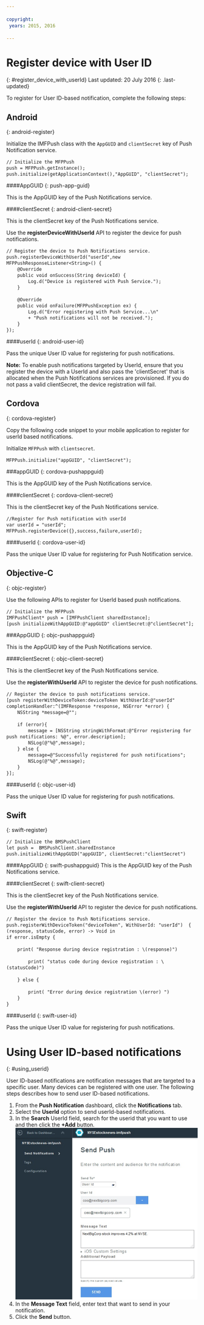 ```yaml
---

copyright:
 years: 2015, 2016

---
```



# Register device with User ID
{: #register_device_with_userId}
Last updated: 20 July 2016
{: .last-updated}

To register for User ID-based notification, complete the following steps:

## Android
{: android-register}
 
Initialize the IMFPush class with the `AppGUID` and `clientSecret` key of Push Notification service.

```
// Initialize the MFPPush
push = MFPPush.getInstance();
push.initialize(getApplicationContext(),"AppGUID", "clientSecret");
```

####AppGUID
{: push-app-guid}

This is the AppGUID key of the Push Notifications service.

####clientSecret
{: android-client-secret}

This is the clientSecret key of the Push Notifications service.

Use the **registerDeviceWithUserId** API to register the device for push notifications.

```
// Register the device to Push Notifications service.
push.registerDeviceWithUserId("userId",new MFPPushResponseListener<String>() {
    @Override
    public void onSuccess(String deviceId) {
        Log.d("Device is registered with Push Service.");
    }

    @Override
    public void onFailure(MFPPushException ex) {
        Log.d("Error registering with Push Service...\n"
        + "Push notifications will not be received.");
    }
});
```

####userId
{: android-user-id}

Pass the unique User ID value for registering for push notifications.

**Note:** To enable push notifications targeted by UserId, ensure that you register the device with a UserId and also pass the 'clientSecret' that is allocated when the Push Notifications services are provisioned. If you do not pass a valid clientSecret, the device registration will fail.


## Cordova
{: cordova-register}

Copy the following code snippet to your mobile application to register for userId based notifications.

Initialize `MFPPush` with `clientsecret`. 

```
MFPPush.initialize("appGUID", "clientSecret");
```

###appGUID 
{: cordova-pushappguid}

This is the AppGUID key of the Push Notifications service. 

####clientSecret 
{: cordova-client-secret}

This is the clientSecret key of the Push Notifications service.

```
//Register for Push notification with userId
var userId = "userId";
MFPPush.registerDevice({},success,failure,userId); 
```
####userId
{: cordova-user-id}

Pass the unique User ID value for registering for Push Notification service.


## Objective-C
{: objc-register}

Use the following APIs to register for UserId based push notifications.

```
// Initialize the MFPPush
IMFPushClient* push = [IMFPushClient sharedInstance];
[push initializeWithAppGUID:@"appGUID" clientSecret:@"clientSecret"]; 
```
###AppGUID 
{: objc-pushappguid}

This is the AppGUID key of the Push Notifications service.

####clientSecret
{: objc-client-secret}

This is the clientSecret key of the Push Notifications service.

Use the **registerWithUserId** API to register the device for push notifications.

```
// Register the device to push notifications service.
[push registerWithDeviceToken:deviceToken WithUserId:@"userId" completionHandler:^(IMFResponse *response, NSError *error) {
    NSString *message=@"";
    
	if (error){
        message = [NSString stringWithFormat:@"Error registering for push notifications: %@", error.description];
        NSLog(@"%@",message);
    } else {
        message=@"Successfully registered for push notifications";
        NSLog(@"%@",message);
    }
}];
```


####userId 
{: objc-user-id}

Pass the unique User ID value for registering for push notifications.

## Swift
{: swift-register}

```
// Initialize the BMSPushClient
let push =  BMSPushClient.sharedInstance
push.initializeWithAppGUID("appGUID", clientSecret:"clientSecret")
```

####AppGUID 
{: swift-pushappguid}
This is the AppGUID key of the Push Notifications service.

####clientSecret
{: swift-client-secret} 

This is the clientSecret key of the Push Notifications service.

Use the **registerWithUserId** API to register the device for push notifications.

```
// Register the device to Push Notifications service.
push.registerWithDeviceToken("deviceToken", WithUserId: "userId")  { (response, statusCode, error) -> Void in
if error.isEmpty {

    print( "Response during device registration : \(response)")

        print( "status code during device registration : \(statusCode)")

    } else {

        print( "Error during device registration \(error) ")
    }
}
```

####userId 
{: swift-user-id}

Pass the unique User ID value for registering for push notifications.


# Using User ID-based notifications
{: #using_userid}


User ID-based notifications are notification messages that are targeted to a specific user. Many devices can be registered with one user. The following steps  describes how to send user ID-based notifications. 

1. From the **Push Notification** dashboard, click the **Notifications** tab.
1. Select the **UserId** option to send userId-based notifications.
1. In the **Search** UserId field, search for the userid that you want to use and then click the **+Add** button.![Notifications Screen](images/user_notification.jpg)
1. In the **Message Text** field, enter text that want to send in your notification.
1. Click the **Send** button.
